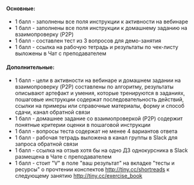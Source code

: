 #### Основные:
+ 1 балл - заполнены все поля инструкции к активности на вебинаре
+ 1 балл - заполнены все поля инструкции к домашнему заданию на взаимопроверку (P2P)
+ 1 балл - составлен тест из 3 вопросов для демо-занятия
+ 1 балл - ссылка на рабочую тетрадь и результаты по чек-листу выложены в Чат с преподавателем

#### Дополнительные:
+ 1 балл - цели в активности на вебинаре и домашнем задании на взаимопроверку (P2P) составлены по алгоритму, результаты описывают артефакт и умения, которые тренируются в заданиях, пошаговые инструкции содержат последовательность действий, ссылки на примеры или справочные материалы, форму и способ сдачи, канал обратной связи
+ 1 балл - домашнее задание со взаимопроверкой (P2P) содержит понятные критерии оценки в пошаговой инструкции
+ 1 балл - вопросы теста содержат не менее 4 вариантов ответа
+ 1 балл - рабочая тетрадь выложена в канал группы в Slack для запроса обратной связи
+ 1 балл - ссылка на отзыв хотя бы на одно ДЗ однокурсника в Slack размещена в Чате с преподавателем
+ 1 балл - стоит "V" в поле "ваш результат" на вкладке "тесты и ресурсы" о прочтении конспектов http://tiny.cc/shortreads к следующему занятию http://tiny.cc/exercise_book
